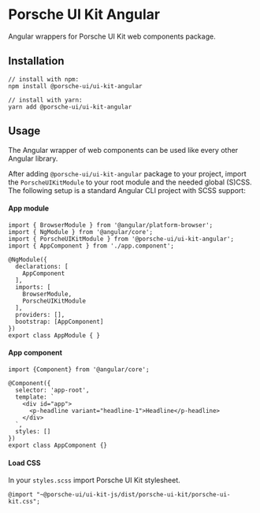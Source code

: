 # Porsche UI Kit Angular
Angular wrappers for Porsche UI Kit web components package.  


## Installation
``` 
// install with npm:
npm install @porsche-ui/ui-kit-angular

// install with yarn:
yarn add @porsche-ui/ui-kit-angular
```

## Usage
The Angular wrapper of web components can be used like every other Angular library. 

After adding `@porsche-ui/ui-kit-angular` package to your project, import the `PorscheUIKitModule` to your root module and the needed global (S)CSS. 
The following setup is a standard Angular CLI project with SCSS support:

#### App module
``` 
import { BrowserModule } from '@angular/platform-browser';
import { NgModule } from '@angular/core';
import { PorscheUIKitModule } from '@porsche-ui/ui-kit-angular';
import { AppComponent } from './app.component';

@NgModule({
  declarations: [
    AppComponent
  ],
  imports: [
    BrowserModule,
    PorscheUIKitModule
  ],
  providers: [],
  bootstrap: [AppComponent]
})
export class AppModule { }

``` 

#### App component
``` 
import {Component} from '@angular/core';

@Component({
  selector: 'app-root',
  template: `
    <div id="app">
      <p-headline variant="headline-1">Headline</p-headline>
    </div>
  `,
  styles: []
})
export class AppComponent {}
``` 

#### Load CSS
In your `styles.scss` import Porsche UI Kit stylesheet.

``` 
@import "~@porsche-ui/ui-kit-js/dist/porsche-ui-kit/porsche-ui-kit.css";
``` 